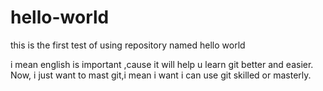 # hello-world
this is the first test of using repository named hello world

i mean  english is important ,cause it will help u learn git better and easier.
Now, i just want to mast git,i mean i want i can use git skilled or masterly.
